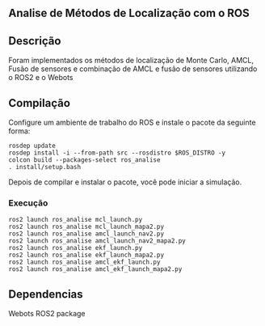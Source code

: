 ## Analise de Métodos de Localização com o ROS

## Descrição
Foram implementados os métodos de localização de Monte Carlo, AMCL, Fusão de sensores e combinação de AMCL e fusão de sensores utilizando o ROS2 e o Webots

## Compilação
Configure um ambiente de trabalho do ROS e instale o pacote da seguinte forma: 
```commandline
rosdep update
rosdep install -i --from-path src --rosdistro $ROS_DISTRO -y
colcon build --packages-select ros_analise
. install/setup.bash
```

Depois de compilar e instalar o pacote, você pode iniciar a simulação.
### Execução
```commandline
ros2 launch ros_analise mcl_launch.py
ros2 launch ros_analise mcl_launch_mapa2.py
ros2 launch ros_analise amcl_launch_nav2.py
ros2 launch ros_analise amcl_launch_nav2_mapa2.py
ros2 launch ros_analise ekf_launch.py
ros2 launch ros_analise ekf_launch_mapa2.py
ros2 launch ros_analise amcl_ekf_launch.py
ros2 launch ros_analise amcl_ekf_launch_mapa2.py
```

## Dependencias
Webots ROS2 package
